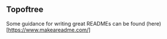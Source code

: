 ## Topoftree

Some guidance for writing great READMEs can be found (here)[https://www.makeareadme.com/]
